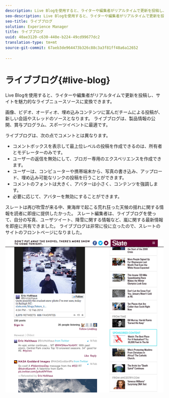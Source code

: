 ```yaml
---
description: Live Blogを使用すると、ライターや編集者がリアルタイムで更新を投稿し、サイトを魅力的なライブニュースソースに変換できます。
seo-description: Live Blogを使用すると、ライターや編集者がリアルタイムで更新を投稿し、サイトを魅力的なライブニュースソースに変換できます。
seo-title: ライブブログ
solution: Experience Manager
title: ライブブログ
uuid: 40ae3120-c630-440e-b224-49cd99677dc2
translation-type: tm+mt
source-git-commit: 67aeb3de964473b326c88c3a3f81ff48a6a12652

---
```



# ライブブログ{#live-blog}

Live Blogを使用すると、ライターや編集者がリアルタイムで更新を投稿し、サイトを魅力的なライブニュースソースに変換できます。

画像、ビデオ、オーディオ、埋め込みコンテンツに富んだチームによる投稿が、新しい会話やスレッドのソースとなります。 ライブブログは、製品情報の公開、賞与プログラム、スポーツイベントに最適です。

ライブブログは、次の点でコメントとは異なります。

* コメントボックスを表示して最上位レベルの投稿を作成できるのは、所有者とモデレーターのみです。
* ユーザーの返信を無効にして、ブロガー専用のエクスペリエンスを作成できます。
* ユーザーは、コンピューターや携帯端末から、写真の書き込み、アップロード、埋め込み可能なリンクの投稿を行うことができます。
* コメントのフォントは大きく、アバターは小さく、コンテンツを強調します。
* 必要に応じて、アバターを無効にすることができます。

スレートは再び吹雪が来る中、東海岸で起こる荒れ狂った天候の揺れに関する情報を読者に即座に提供したかった。 スレート編集者は、ライブブログを使って、自分の写真、ユーザツイート、降雪に関する情報など、嵐に関する最新情報を即座に共有できました。 ライブブログは非常に役に立ったので、スレートのサイトのフロントページになりました。

![](assets/LiveBlogSlate_example.png)

